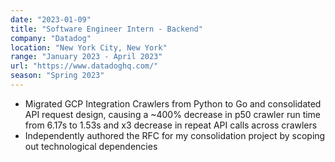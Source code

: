 ```yaml
---
date: "2023-01-09"
title: "Software Engineer Intern - Backend"
company: "Datadog"
location: "New York City, New York"
range: "January 2023 - April 2023"
url: "https://www.datadoghq.com/"
season: "Spring 2023"
---
```


- Migrated GCP Integration Crawlers from Python to Go and consolidated API request design, causing a ~400% decrease in p50 crawler run time from 6.17s to 1.53s and x3 decrease in repeat API calls across crawlers
- Independently authored the RFC for my consolidation project by scoping out technological dependencies


